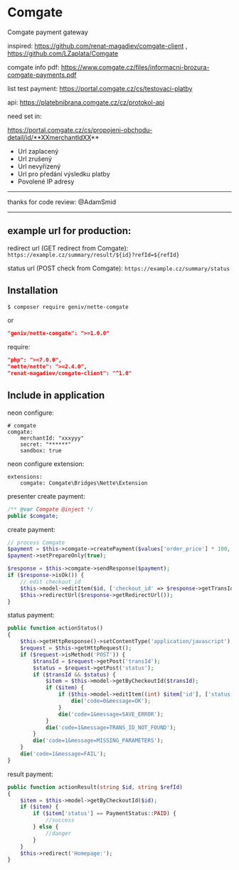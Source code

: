 Comgate
=======

Comgate payment gateway

inspired: https://github.com/renat-magadiev/comgate-client , https://github.com/LZaplata/Comgate

comgate info pdf: https://www.comgate.cz/files/informacni-brozura-comgate-payments.pdf

list test payment:
https://portal.comgate.cz/cs/testovaci-platby

api:
https://platebnibrana.comgate.cz/cz/protokol-api

need set in:

https://portal.comgate.cz/cs/propojeni-obchodu-detail/id/**XXmerchantIdXX**
- Url zaplacený
- Url zrušený
- Url nevyřízený
- Url pro předání výsledku platby
- Povolené IP adresy

***

thanks for code review: @AdamSmid

***

example url for production:
---
redirect url (GET redirect from Comgate):
`https://example.cz/summary/result/${id}?refId=${refId}`

status url (POST check from Comgate):
`https://example.cz/summary/status`


Installation
------------

```sh
$ composer require geniv/nette-comgate
```
or
```json
"geniv/nette-comgate": ">=1.0.0"
```

require:
```json
"php": ">=7.0.0",
"nette/nette": ">=2.4.0",
"renat-magadiev/comgate-client": "^1.0"
```

Include in application
----------------------

neon configure:
```neon
# comgate
comgate:
    merchantId: "xxxyyy"
    secret: "******"
    sandbox: true
```

neon configure extension:
```neon
extensions:
    comgate: Comgate\Bridges\Nette\Extension
```


presenter
create payment:
```php
/** @var Comgate @inject */
public $comgate;
```

create payment:
```php
// process Comgate
$payment = $this->comgate->createPayment($values['order_price'] * 100, $values['order_id'], $values['email'], $game['name']);
$payment->setPrepareOnly(true);

$response = $this->comgate->sendResponse($payment);
if ($response->isOk()) {
    // edit checkout_id
    $this->model->editItem($id, ['checkout_id' => $response->getTransId()]);
    $this->redirectUrl($response->getRedirectUrl());
}
```

status payment:
```php
public function actionStatus()
{
    $this->getHttpResponse()->setContentType('application/javascript');
    $request = $this->getHttpRequest();
    if ($request->isMethod('POST')) {
        $transId = $request->getPost('transId');
        $status = $request->getPost('status');
        if ($transId && $status) {
            $item = $this->model->getByCheckoutId($transId);
            if ($item) {
                if ($this->model->editItem((int) $item['id'], ['status' => $status, 'checkout_date%sql' => 'NOW()', 'active' => ($status == PaymentStatus::PAID)])) {
                    die('code=0&message=OK');
                }
                die('code=1&message=SAVE_ERROR');
            }
            die('code=1&message=TRANS_ID_NOT_FOUND');
        }
        die('code=1&message=MISSING_PARAMETERS');
    }
    die('code=1&message=FAIL');
}
```

result payment:
```php
public function actionResult(string $id, string $refId)
{
    $item = $this->model->getByCheckoutId($id);
    if ($item) {
        if ($item['status'] == PaymentStatus::PAID) {
            //success
        } else {
            //danger
        }
    }
    $this->redirect('Homepage:');
}
```
